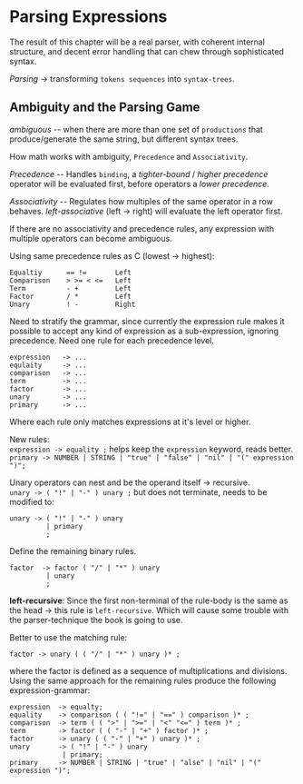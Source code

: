 # Parsing Expressions

The result of this chapter will be a real parser, with coherent internal
structure, and decent error handling that can chew through sophisticated syntax.

_Parsing_ -> transforming `tokens sequences` into `syntax-trees`.


## Ambiguity and the Parsing Game

_ambiguous_ -- when there are more than one set of `productions` that
produce/generate the same string, but different syntax trees.

How math works with ambiguity, `Precedence` and `Associativity`.

_Precedence_ -- Handles `binding`, a _tighter-bound_ / _higher precedence_
operator will be evaluated first, before operators a _lower precedence_.

_Associativity_ -- Regulates how multiples of the same operator in a row
behaves. _left-associative_ (left -> right) will evaluate the left operator
first.

If there are no associativity and precedence rules, any expression with multiple
operators can become ambiguous.

Using same precedence rules as C (lowest -> highest):
```
Equaltiy      == !=       Left
Comparison    > >= < <=   Left
Term          - +         Left
Factor        / *         Left
Unary         ! -         Right
```

Need to stratify the grammar, since currently the expression rule makes it
possible to accept any kind of expression as a sub-expression, ignoring
precedence. Need one rule for each precedence level.

```
expression   -> ...
equlaity     -> ...
comparison   -> ...
term         -> ...
factor       -> ...
unary        -> ...
primary      -> ...
```

Where each rule only matches expressions at it's level or higher.

New rules:  
`expression -> equality ;` helps keep the `expression` keyword, reads better.  
`primary -> NUMBER | STRING | "true" | "false" | "nil" | "(" expression ")";`  

Unary operators can nest and be the operand itself -> recursive.  
`unary -> ( "!" | "-" ) unary ;`
but does not terminate, needs to be modified to:
```
unary -> ( "!" | "-" ) unary
         | primary
         ;
```

Define the remaining binary rules.
```
factor  -> factor ( "/" | "*" ) unary
         | unary
         ;
```

__left-recursive__: Since the first non-terminal of the rule-body is the same as
the head -> this rule is `left-recursive`. Which will cause some trouble with
the parser-technique the book is going to use.

Better to use the matching rule:
```
factor -> unary ( ( "/" | "*" ) unary )* ;
```
where the factor is defined as a sequence of multiplications and divisions.
Using the same approach for the remaining rules produce the following
expression-grammar:
```
expression  -> equalty;
equality    -> comparison ( ( "!=" | "==" ) comparison )* ;
comparison  -> term ( ( ">" | ">=" | "<" "<=" ) term )* ;
term        -> factor ( ( "-" | "+" ) factor )* ;
factor      -> unary ( ( "-" | "+" ) unary )* ;
unary       -> ( "!" | "-" ) unary
             | primary;
primary     -> NUMBER | STRING | "true" | "alse" | "nil" | "(" expression ")";
```
